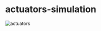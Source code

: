 # actuators-simulation
![actuators](https://user-images.githubusercontent.com/65492080/95582700-49a79600-0a3b-11eb-8b04-36fb9bc4aafd.PNG)
